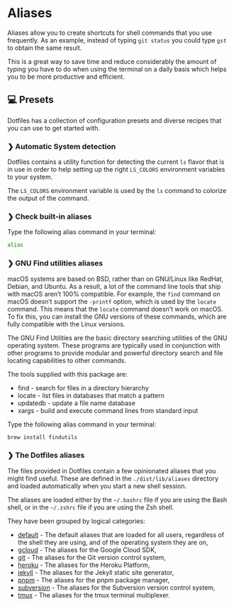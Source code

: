 # Aliases

Aliases allow you to create shortcuts for shell commands that you use
frequently. As an example, instead of typing `git status` you could type `gst`
to obtain the same result.

This is a great way to save time and reduce considerably the amount of typing
you have to do when using the terminal on a daily basis which helps you to be
more productive and efficient.

## 💻 Presets

Dotfiles has a collection of configuration presets and diverse recipes that you
can use to get started with.

### ❯ Automatic System detection

Dotfiles contains a utility function for detecting the current `ls` flavor that
is in use in order to help setting up the right `LS_COLORS` environment
variables to your system.

The `LS_COLORS` environment variable is used by the `ls` command to colorize the
output of the command.

### ❯ Check built-in aliases

Type the following alias command in your terminal:

```bash
alias
```

### ❯ GNU Find utilities aliases

macOS systems are based on BSD, rather than on GNU/Linux like RedHat, Debian,
and Ubuntu. As a result, a lot of the command line tools that ship with macOS
aren’t 100% compatible. For example, the `find` command on macOS doesn’t support
the `-printf` option, which is used by the `locate` command. This means that the
`locate` command doesn’t work on macOS. To fix this, you can install the GNU
versions of these commands, which are fully compatible with the Linux versions.

The GNU Find Utilities are the basic directory searching utilities of the GNU
operating system. These programs are typically used in conjunction with other
programs to provide modular and powerful directory search and file locating
capabilities to other commands.

The tools supplied with this package are:

- find - search for files in a directory hierarchy
- locate - list files in databases that match a pattern
- updatedb - update a file name database
- xargs - build and execute command lines from standard input

Type the following alias command in your terminal:

```bash
brew install findutils
```

### ❯ The Dotfiles aliases

The files provided in Dotfiles contain a few opinionated aliases that you might
find useful. These are defined in the `./dist/lib/aliases` directory and loaded
automatically when you start a new shell session.

The aliases are loaded either by the `~/.bashrc` file if you are using the Bash
shell, or in the `~/.zshrc` file if you are using the Zsh shell.

They have been grouped by logical categories:

- [default][default] - The default aliases that are loaded for all users,
  regardless of the shell they are using, and of the operating system they are
  on,
- [gcloud][gcloud] - The aliases for the Google Cloud SDK,
- [git][git] - The aliases for the Git version control system,
- [heroku][heroku] - The aliases for the Heroku Platform,
- [jekyll][jekyll] - The aliases for the Jekyll static site generator,
- [pnpm][pnpm] - The aliases for the pnpm package manager,
- [subversion][subversion] - The aliases for the Subversion version control
  system,
- [tmux][tmux] - The aliases for the tmux terminal multiplexer.

[default]: ./default/
[gcloud]: ./gcloud/
[git]: ./git/
[heroku]: ./heroku/
[jekyll]: ./jekyll/
[pnpm]: ./pnpm/
[subversion]: ./subversion/
[tmux]: ./tmux/
